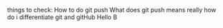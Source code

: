 things to check:
	How to do git push
	What does git push means really
	how do i differentiate git and gitHub
	Hello B
	